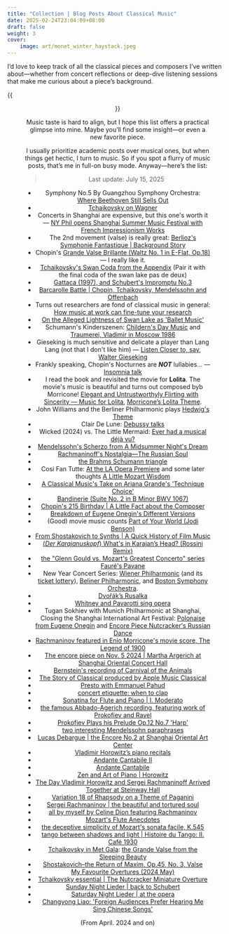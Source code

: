 ```yaml
---
title: "Collection | Blog Posts About Classical Music"
date: 2025-02-24T23:04:09+08:00
draft: false
weight: 3
cover:
    image: art/monet_winter_haystack.jpeg
---
```


I’d love to keep track of all the classical pieces and composers I’ve written about—whether from concert reflections or deep-dive listening sessions that make me curious about a piece’s background.

{{<figure align="center" src="/art/monet_winter_haystack.jpeg" caption="" width="100%">}}

Music taste is hard to align, but I hope this list offers a practical glimpse into mine. Maybe you’ll find some insight—or even a new favorite piece.

I usually prioritize academic posts over musical ones, but when things get hectic, I turn to music. So if you spot a flurry of music posts, that’s me in full-on busy mode. Anyway—here’s the list:

> Last update: July 15, 2025

- Symphony No.5 By Guangzhou Symphony Orchestra: [Where Beethoven Still Sells Out](/posts/beethoven_symphony_fate/)
- [Tchaikovsky on Wagner](/posts/tchaikovsky_on_wagner/)
- Concerts in Shanghai are expensive, but this one's worth it — [NY Phil opens Shanghai Summer Music Festival with French Impressionism Works](/posts/misa_ny_phil/)
- The 2nd movement (valse) is really great: [Berlioz's Symphonie Fantastique | Background Story](/posts/symphonie_fantastique/)
- Chopin's [Grande Valse Brillante (Waltz No. 1 in E-Flat, Op.18)](/posts/grande_valse_brillante/) — I really like it.
- [Tchaikovsky's Swan Coda from the Appendix](/posts/black_swan_coda/) (Pair it with the final coda of the swan lake pas de deux)
- [Gattaca (1997), and Schubert's Impromptu No.3](/posts/gattaca/)
- [Barcarolle Battle | Chopin, Tchaikovsky, Mendelssohn and Offenbach](/posts/barcarolles/)
- Turns out researchers are fond of classical music in general: [How music at work can fine-tune your research](/posts/music_during_work/)
- [On the Alleged Lightness of Swan Lake as 'Ballet Music'](/posts/ballet_music_slaps/)
- Schumann's Kinderszenen: [Childern's Day Music](/posts/childerns_day/) and [Traumerei, Vladimir in Moscow 1986](/posts/horowitz_traumerei/)
- Gieseking is much sensitive and delicate a player than Lang Lang (not that I don't like him) — [Listen Closer to, say, Walter Gieseking](/posts/harp_study/)
- Frankly speaking, Chopin's Nocturnes are ***NOT*** lullabies... — [Insomnia talk](/posts/insomnia/)
- I read the book and revisited the movie for **Lolita**. The movie's music is beautiful and turns out composed byb Morricone! [Elegant and Untrustworthyly Flirting with Sincerity — Music for Lolita](/posts/music_pairing/), [Morricone’s Lolita Theme](/posts/lolita/). 
- John Williams and the Berliner Philharmonic plays [Hedwig's Theme](/posts/hedwigs_theme/)
- Clair De Lune: [Debussy talks](/posts/clair_de_lune/)
- Wicked (2024) vs. The Little Mermaid: [Ever had a musical déjà vu?](/posts/similar_openings/)
- [Mendelssohn's Scherzo from A Midsummer Night's Dream](/posts/mendelssohn_sherzo)
- [Rachmaninoff's Nostalgia—The Russian Soul](/posts/russian_soul/)
- [the Brahms Schumann triangle](/posts/brahmns_n_clara/)
- Cosi Fan Tutte: [At the LA Opera Premiere](/posts/cosi_fan_tutte/) and some later thoughts [A Little Mozart Wisdom](/posts/mozart_magic/)
- [A Classical Music's Take on Ariana Grande's 'Technique Choice'](/posts/comment_on_2025s_oscar_opening/)
- [Bandinerie (Suite No. 2 in B Minor BWV 1067)](/posts/bandinerie/)
- [Chopin's 215 Birthday | A Little Fact about the Composer](/posts/chopin_2025/)
- [Breakdown of Eugene Onegin's Different Versions](/posts/onegin/)
- (Good) movie music counts [Part of Your World (Jodi Benson)](/posts/little_mermaid/)
- [From Shostakovich to Synths | A Quick History of Film Music](/posts/film_music_history/)
- [(*Der Karajanuskopf*) What's in Karajan’s Head? (Rossini Remix)](/posts/no_one_dance_karajan/)
- [the "Glenn Gould vs. Mozart's Greatest Concerto" series](/posts/the_glenn_series/)
- [Fauré's Pavane](/posts/pavane/)
- New Year Concert Series: [Wiener Philharmonic](/posts/wiener_philharmonic_nyc/) (and its [ticket lottery](/posts/wiener_phiharmonic_ticket_lottery/)), [Beliner Philharmonic](/posts/berliner_philharmoniker_new_year_concert/), and [Boston Symphony Orchestra](/posts/boston_symphony_orchestra_new_years_concert/).
- [Dvořák’s Rusalka](/posts/rusalka/)
- [Whitney and Pavarotti sing opera](/posts/whitney_n_pavarotti_sings_opera/)
- Tugan Sokhiev with Munich Philharmonic at Shanghai, Closing the Shanghai International Art Festival: [Polonaise from Eugene Onegin](/posts/tchaikovsky_polonaise/) and [Encore Piece Nutcracker's Russian Dance](/posts/follow_up_tchaikovsky_polonaise/)
- [Rachmaninov featured in Enio Morricone's movie score, The Legend of 1900](/posts/rachmaninoff_borrowed_by_morricone/)
- [The encore piece on Nov. 5 2024 | Martha Argerich at Shanghai Oriental Concert Hall](/posts/argerich_encore/)
- [Bernstein's recording of Carnival of the Animals](/posts/bernstein_saint_saens/)
- [The Story of Classical produced by Apple Music Classical](/posts/the_story_of_classical/)
- [Presto with Emmanuel Pahud](/posts/presto_with_pahud/)
- [concert etiquette: when to clap](/posts/classical_concert_etiquette/)
- [Sonatina for Flute and Piano | I. Moderato](/posts/dutilleux_sonatine/)
- [the famous Abbado-Agerich recording, featuring work of Prokofiev and Ravel](/posts/prokofiev_adagio/)
- [Prokofiev Plays his Prelude Op.12 No.7 'Harp'](/posts/prokofiev_prelude_op12/)
- [two interesting Mendelssohn paraphrases](/posts/two_piano_arrangement_mendelssohn/)
- [Lucas Debargue | the Encore No.2 at Shanghai Oriental Art Center](/posts/lucas_debargue_encore/)
- [Vladimir Horowitz’s piano recitals](/posts/horowitz_recitals/)
- [Andante Cantabile II](/posts/rachmaninoff_andante_cantabile/)
- [Andante Cantabile](/posts/andante_cantabile/) 
- [Zen and Art of Piano | Horowitz](/posts/zen_and_art_of_piano/)
- [The Day Vladimir Horowitz and Sergei Rachmaninoff Arrived Together at Steinway Hall](/posts/horowitz_n_rach/)
- [Variation 18 of Rhapsody on a Theme of Paganini](/posts/rachmaninoff_rhapsody/)
- [Sergei Rachmaninov | the beautiful and tortured soul](/posts/rachmaninoff/)
- [all by myself by Celine Dion featuring Rachmaninov](/posts/all_by_myself_rach/)
- [Mozart's Flute Anecdotes](/posts/k379/)
- [the deceptive simplicity of Mozart's sonata facile, K.545](/posts/grigory_sokolov/)
- [tango between shadows and light | Histoire du Tango: II. Café 1930](/posts/history_du_tango_1930/)
- [Tchaikovsky in Met Gala](/posts/once_upon_a_dream/): [the Grande Valse from the Sleeping Beauty](/posts/op66_6_valse/)
- [Shostakovich–the Return of Maxim, Op.45, No. 3, Valse](/posts/shostakovich_op45_no3_valse/)
- [My Favourite Overtures (2024 May)](/posts/overtures/)
- [Tchaikovsky essential | The Nutcracker Miniature Overture](/posts/nutcracker_overture/)
- [Sunday Night Lieder | back to Schubert](/posts/lied/)
- [Saturday Night Lieder | at the opera](/posts/lied_performance/)
- [Changyong Liao: 'Foreign Audiences Prefer Hearing Me Sing Chinese Songs'](/posts/lied_report/)

(From April. 2024 and on)
